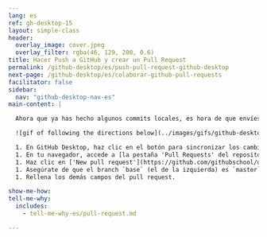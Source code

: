 ```yaml
---
lang: es
ref: gh-desktop-15
layout: simple-class
header:
  overlay_image: cover.jpeg
  overlay_filter: rgba(46, 129, 200, 0.6)
title: Hacer Push a GitHub y crear un Pull Request
permalink: /github-desktop/es/push-pull-request-github-desktop
next-page: /github-desktop/es/colaborar-github-pull-requests
facilitator: false
sidebar:
  nav: "github-desktop-nav-es"
main-content: |

  Ahora que ya has hecho algunos commits locales, es hora de que envíes tus cambios a la copia remota de tu repositorio en GitHub.com y abras un pull request.

  ![gif of following the directions below](../images/gifs/github-desktop/review-push-open-pr.gif)

  1. En GitHub Desktop, haz clic en el botón para sincronizar los cambios. Este botón cambia de estado según los cambios que se hayan realizado en tus repositorios local y remoto. Si no se ha realizado ningún otro cambio, dirá **Publish Branch**.
  1. En tu navegador, accede a [la pestaña 'Pull Requests' del repositorio de la clase](https://github.com/githubschool/on-demand-github-pages/pulls).
  1. Haz clic en ['New pull request'](https://github.com/githubschool/on-demand-github-pages/compare).
  1. Asegúrate de que el branch `base` (el de la izquierda) es `master` y de que el branch `compare` (el de la derecha) es el que has creado en GitHub Desktop.
  1. Rellena los demás campos del pull request.

show-me-how:
tell-me-why:
  includes:
    - tell-me-why-es/pull-request.md

---
```

